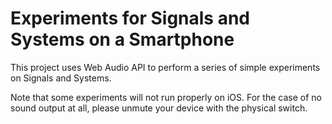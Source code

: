 # Experiments for Signals and Systems on a Smartphone
This project uses Web Audio API to perform a series of simple experiments on Signals and Systems.

Note that some experiments will not run properly on iOS. For the case of no sound output at all, please unmute your device with the physical switch.
